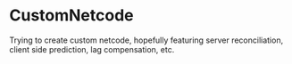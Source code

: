 # CustomNetcode
Trying to create custom netcode, hopefully featuring server reconciliation, client side prediction, lag compensation, etc.
